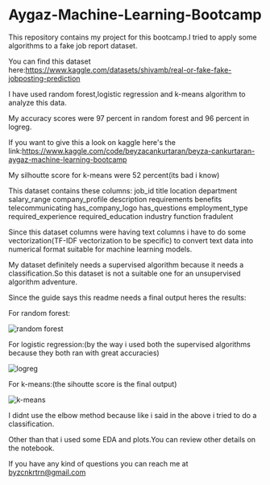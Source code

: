 # Aygaz-Machine-Learning-Bootcamp
This repository contains my project for this bootcamp.I tried to apply some algorithms to a fake job report dataset.

You can find this dataset here:https://www.kaggle.com/datasets/shivamb/real-or-fake-fake-jobposting-prediction

I have used random forest,logistic regression and k-means algorithm to analyze this data.

My accuracy scores were 97 percent in random forest and 96 percent in logreg.

If you want to give this a look on kaggle here's the link:https://www.kaggle.com/code/beyzacankurtaran/beyza-cankurtaran-aygaz-machine-learning-bootcamp

My silhoutte score for k-means were 52 percent(its bad i know)

This dataset contains these columns:
job_id
title
location
department
salary_range
company_profile
description
requirements
benefits
telecommunicating
has_company_logo
has_questions
employment_type
required_experience
required_education
industry
function
fradulent

Since this dataset columns were having text columns i have to do some vectorization(TF-IDF vectorization to be specific) to 
convert text data into numerical format suitable for machine learning models.

My dataset definitely needs a supervised algorithm because it needs a classification.So this dataset is not a suitable one for an unsupervised algorithm adventure.

Since the guide says this readme needs a final output heres the results:


For random forest:


![random forest](https://github.com/user-attachments/assets/734cc05c-017f-4f85-a066-1dc204b88d8f)


For logistic regression:(by the way i used both the supervised algorithms because they both ran with great accuracies)


![logreg](https://github.com/user-attachments/assets/899b8e45-dffc-4ad1-bfe9-f51286bb61b5)


For k-means:(the sihoutte score is the final output)


![k-means](https://github.com/user-attachments/assets/6998ddbc-e33f-4b00-a342-14efd5649e1c)


I didnt use the elbow method because like i said in the above i tried to do a classification.

Other than that i used some EDA and plots.You can review other details on the notebook.

If you have any kind of questions you can reach me at byzcnkrtrn@gmail.com
